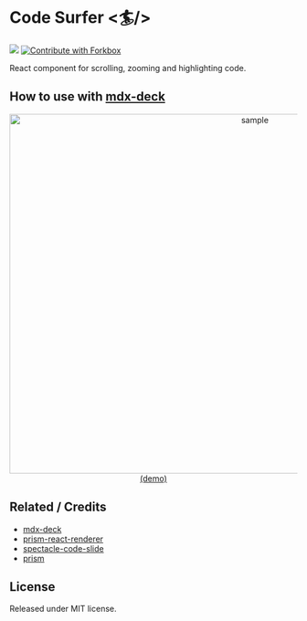 # Code Surfer <🏄/>

![](https://flat.badgen.net/npm/v/code-surfer)
[![Contribute with Forkbox](<https://flat.badgen.net/badge/PRs/ForkBox%20(experimental)/222>)](https://forkbox.co/f/pomber/code-surfer)

React component for scrolling, zooming and highlighting code.

## How to use with [mdx-deck](https://github.com/jxnblk/mdx-deck)

<div align="center">
<a href="https://mdx-deck-code-surfer.netlify.com/">
<img height="630" width="843" alt="sample" src="https://raw.githubusercontent.com/pomber/code-surfer/master/other/sample.gif" />
</a>
<a href="https://mdx-deck-code-surfer.netlify.com/">(demo)</a>

</div>

## Related / Credits

- [mdx-deck](https://github.com/jxnblk/mdx-deck)
- [prism-react-renderer](https://github.com/FormidableLabs/prism-react-renderer)
- [spectacle-code-slide](https://github.com/jamiebuilds/spectacle-code-slide)
- [prism](https://github.com/PrismJS/prism)

## License

Released under MIT license.
